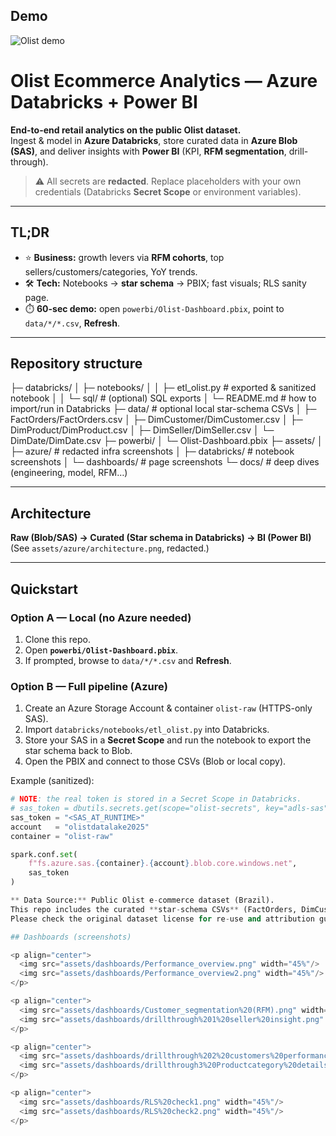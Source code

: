 
## Demo

![Olist demo](assets/videos/Olist-demo.gif)

# Olist Ecommerce Analytics — Azure Databricks + Power BI

**End-to-end retail analytics on the public Olist dataset.**  
Ingest & model in **Azure Databricks**, store curated data in **Azure Blob (SAS)**, and deliver insights with **Power BI** (KPI, **RFM segmentation**, drill-through).

> ⚠️ All secrets are **redacted**. Replace placeholders with your own credentials (Databricks **Secret Scope** or environment variables).

---

## TL;DR

- ⭐ **Business:** growth levers via **RFM cohorts**, top sellers/customers/categories, YoY trends.  
- 🛠️ **Tech:** Notebooks → **star schema** → PBIX; fast visuals; RLS sanity page.  
- ⏱️ **60-sec demo:** open `powerbi/Olist-Dashboard.pbix`, point to `data/*/*.csv`, **Refresh**.

---

## Repository structure

├─ databricks/
│ ├─ notebooks/
│ │ ├─ etl_olist.py # exported & sanitized notebook
│ │ └─ sql/ # (optional) SQL exports
│ └─ README.md # how to import/run in Databricks
├─ data/ # optional local star-schema CSVs
│ ├─ FactOrders/FactOrders.csv
│ ├─ DimCustomer/DimCustomer.csv
│ ├─ DimProduct/DimProduct.csv
│ ├─ DimSeller/DimSeller.csv
│ └─ DimDate/DimDate.csv
├─ powerbi/
│ └─ Olist-Dashboard.pbix
├─ assets/
│ ├─ azure/ # redacted infra screenshots
│ ├─ databricks/ # notebook screenshots
│ └─ dashboards/ # page screenshots
└─ docs/ # deep dives (engineering, model, RFM…)


---

## Architecture

**Raw (Blob/SAS) → Curated (Star schema in Databricks) → BI (Power BI)**  
(See `assets/azure/architecture.png`, redacted.)

---

## Quickstart

### Option A — Local (no Azure needed)

1. Clone this repo.  
2. Open **`powerbi/Olist-Dashboard.pbix`**.  
3. If prompted, browse to `data/*/*.csv` and **Refresh**.

### Option B — Full pipeline (Azure)

1. Create an Azure Storage Account & container `olist-raw` (HTTPS-only SAS).  
2. Import `databricks/notebooks/etl_olist.py` into Databricks.  
3. Store your SAS in a **Secret Scope** and run the notebook to export the star schema back to Blob.  
4. Open the PBIX and connect to those CSVs (Blob or local copy).

Example (sanitized):

```python
# NOTE: the real token is stored in a Secret Scope in Databricks.
# sas_token = dbutils.secrets.get(scope="olist-secrets", key="adls-sas")
sas_token = "<SAS_AT_RUNTIME>"
account   = "olistdatalake2025"
container = "olist-raw"

spark.conf.set(
    f"fs.azure.sas.{container}.{account}.blob.core.windows.net",
    sas_token
)

** Data Source:** Public Olist e-commerce dataset (Brazil).  
This repo includes the curated **star-schema CSVs** (FactOrders, DimCustomer, DimProduct, DimSeller, DimDate) for local demo.  
Please check the original dataset license for re-use and attribution guidelines.

## Dashboards (screenshots)

<p align="center">
  <img src="assets/dashboards/Performance_overview.png" width="45%"/>
  <img src="assets/dashboards/Performance_overview2.png" width="45%"/>
</p>

<p align="center">
  <img src="assets/dashboards/Customer_segmentation%20(RFM).png" width="45%"/>
  <img src="assets/dashboards/drillthrough%201%20seller%20insight.png" width="45%"/>
</p>

<p align="center">
  <img src="assets/dashboards/drillthrough%202%20customers%20performance.png" width="45%"/>
  <img src="assets/dashboards/drillthrough3%20Productcategory%20details.png" width="45%"/>
</p>

<p align="center">
  <img src="assets/dashboards/RLS%20check1.png" width="45%"/>
  <img src="assets/dashboards/RLS%20check2.png" width="45%"/>
</p>



